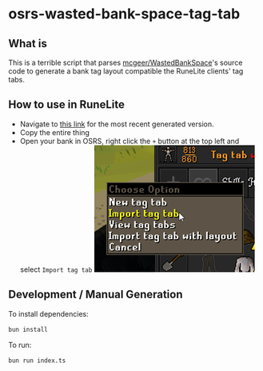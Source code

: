 # osrs-wasted-bank-space-tag-tab

## What is

This is a terrible script that parses [mcgeer/WastedBankSpace](https://github.com/mcgeer/WastedBankSpace)'s source code to generate a bank tag layout compatible the RuneLite clients' tag tabs.

## How to use in RuneLite

- Navigate to [this link](https://raw.githubusercontent.com/Makeshift/osrs-wasted-bank-space-tag-tab/master/generated-tab.txt) for the most recent generated version.
- Copy the entire thing
- Open your bank in OSRS, right click the `+` button at the top left and select `Import tag tab`
![import tag tab button](import.png)

## Development / Manual Generation

To install dependencies:

```bash
bun install
```

To run:

```bash
bun run index.ts
```
